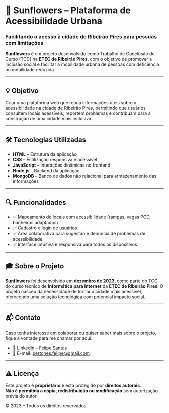 # 🌻 Sunflowers – Plataforma de Acessibilidade Urbana

### Facilitando o acesso à cidade de Ribeirão Pires para pessoas com limitações

**Sunflowers** é um projeto desenvolvido como Trabalho de Conclusão de Curso (TCC) na **ETEC de Ribeirão Pires**, com o objetivo de promover a inclusão social e facilitar a mobilidade urbana de pessoas com deficiência ou mobilidade reduzida.

---

## 💡 Objetivo

Criar uma plataforma web que reúna informações úteis sobre a acessibilidade na cidade de Ribeirão Pires, permitindo que usuários consultem locais acessíveis, reportem problemas e contribuam para a construção de uma cidade mais inclusiva.

---

## 🛠️ Tecnologias Utilizadas

- **HTML** – Estrutura da aplicação  
- **CSS** – Estilização responsiva e acessível  
- **JavaScript** – Interações dinâmicas no frontend  
- **Node.js** – Backend da aplicação  
- **MongoDB** – Banco de dados não relacional para armazenamento das informações  

---

## 🔍 Funcionalidades

- ✅ Mapeamento de locais com acessibilidade (rampas, vagas PCD, banheiros adaptados)  
- ✅ Cadastro e login de usuários  
- ✅ Área colaborativa para sugestão e denúncia de problemas de acessibilidade  
- ✅ Interface intuitiva e responsiva para todos os dispositivos  

---

## 🎓 Sobre o Projeto

**Sunflowers** foi desenvolvido em **dezembro de 2023**, como parte do TCC do curso técnico de **Informática para Internet** da **ETEC de Ribeirão Pires**. O projeto nasceu da necessidade de tornar a cidade mais acessível, oferecendo uma solução tecnológica com potencial impacto social.

---

## 📬 Contato

Caso tenha interesse em colaborar ou quiser saber mais sobre o projeto, fique à vontade para me chamar por aqui:

- [💼 LinkedIn – Felipe Santos](https://www.linkedin.com/in/felipesbc)  
- 📧 E-mail: bertones.felipe@gmail.com

---

## ⚠️ Licença

Este projeto é **proprietário** e está protegido por **direitos autorais**.  
**Não é permitida a cópia, redistribuição ou modificação** sem autorização prévia do autor.

© 2023 – Todos os direitos reservados.

